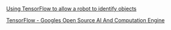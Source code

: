 [Using TensorFlow to allow a robot to identify objects](http://diydrones.com/profiles/blogs/using-tensorflow-to-allow-a-robot-to-identify-objects)

[TensorFlow - Googles Open Source AI And Computation Engine](http://www.i-programmer.info/news/105-artificial-intelligence/9158-tensorflow-googles-open-source-ai-and-computation-engine.html)

